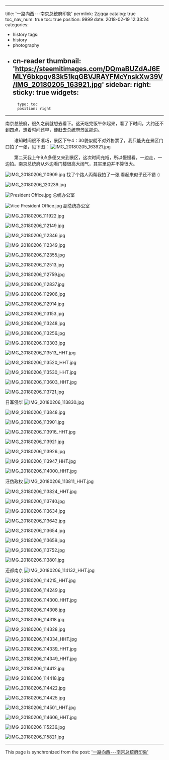 
---
title: '一路向西---南京总统府印象'
permlink: 2zjqqa
catalog: true
toc_nav_num: true
toc: true
position: 9999
date: 2018-02-19 12:33:24
categories:
- history
tags:
- history
- photography
- cn-reader
thumbnail: 'https://steemitimages.com/DQmaBUZdAJ6EMLY6bkpqv83k51kqGBVJRAYFMcYnskXw39V/IMG_20180205_163921.jpg'
sidebar:
    right:
        sticky: true
widgets:
    -
        type: toc
        position: right
---


南京总统府，很久之前就想去看下。这天吃完饭午休起来，看了下时间，大约还不到四点，想着时间还早，便赶去总统府景区那边。

　　谁知时间很不凑巧，景区下午4：30貌似就不对外售票了，我只能先在景区门口拍了一张，见下图：
![IMG_20180205_163921.jpg](https://steemitimages.com/DQmaBUZdAJ6EMLY6bkpqv83k51kqGBVJRAYFMcYnskXw39V/IMG_20180205_163921.jpg)

　　第二天我上午9点多便又来到景区，这次时间充裕，所以慢慢看，一边走，一边拍。南京总统府从外边看门楼很高大阔气，其实里边并不算很大。

![IMG_20180206_110909.jpg](https://steemitimages.com/DQmbPE6keNgnXq8fE9dnmrp6bJV2jDiUHANpQzrdZRXEEJn/IMG_20180206_110909.jpg)
找了个路人丙帮我拍了一张,看起来似乎还不错 :)

![IMG_20180206_120239.jpg](https://steemitimages.com/DQmStJMYF1zUYuHfUQ1AUqjVRS3RSFbuwa9Ua75TPS6LHXU/IMG_20180206_120239.jpg)


![President Office.jpg](https://steemitimages.com/DQmXtPudTmm9wSXLYNzoWKAXNo1nAKkzfMrco9mL58YWDjm/President%20Office.jpg)
总统办公室

![Vice President Office.jpg](https://steemitimages.com/DQmUMTEcdbpavAaYNNNznyVqus4BvXH47qzAKCvE6nrMrgo/Vice%20President%20Office.jpg)
副总统办公室

![IMG_20180206_111922.jpg](https://steemitimages.com/DQmTk31pGQBjmRt9C2BjQWqsHjLy3rx1SijBWtwED86zT3Q/IMG_20180206_111922.jpg)

![IMG_20180206_112149.jpg](https://steemitimages.com/DQmPguvyW7wEzzBLbSRLnAmnkghPKg5dzbRjVDsetruMSAr/IMG_20180206_112149.jpg)


![IMG_20180206_112346.jpg](https://steemitimages.com/DQmQM9LcR5U8xL7d2yUxu5NsNQkotFr9d81mGyjDGe24e9B/IMG_20180206_112346.jpg)

![IMG_20180206_112349.jpg](https://steemitimages.com/DQmUhx8DjfRb4MwAtMktefPNKHGoEkignaq1rMVubXoeUAh/IMG_20180206_112349.jpg)

![IMG_20180206_112355.jpg](https://steemitimages.com/DQmZh7w5i1PBuEEs5V11XewFqLZEt29XUg3okXYQ9zMzQsR/IMG_20180206_112355.jpg)

![IMG_20180206_112513.jpg](https://steemitimages.com/DQmSna3munpRsmaEvmC1QocjvD7yepGXtf4zto5r6KehCqx/IMG_20180206_112513.jpg)

![IMG_20180206_112759.jpg](https://steemitimages.com/DQmasdYutM5XFHEkV7Ykxc4q9SxVqnadHJ5nFDS53X87JTK/IMG_20180206_112759.jpg)


![IMG_20180206_112837.jpg](https://steemitimages.com/DQmRfymR8jAondNk69YHjdCaZsuAh72rzP2rFj4XvUjfXzt/IMG_20180206_112837.jpg)


![IMG_20180206_112906.jpg](https://steemitimages.com/DQmZATwJUeXnCMs9psxNMNV7c1eQrgRGKj734esen7TNhGk/IMG_20180206_112906.jpg)

![IMG_20180206_112914.jpg](https://steemitimages.com/DQmdSdpDrGU2GJyJ5n7pB1TfpkghLLSKm9heAk3tLQXDQpL/IMG_20180206_112914.jpg)

![IMG_20180206_113153.jpg](https://steemitimages.com/DQmSw9FL5DrBqrxULmUFUyS5FDChiYJrMSFBevFVvc8tpia/IMG_20180206_113153.jpg)

![IMG_20180206_113248.jpg](https://steemitimages.com/DQmPntuLhyPgxM3EcKmgtmJVQeJUgMSgDmErsJTRwDJoh4o/IMG_20180206_113248.jpg)

![IMG_20180206_113256.jpg](https://steemitimages.com/DQmYEX1cbroDS2fUcVpcSKAbGoc8EmCy6bpAkm9BMcm8MuE/IMG_20180206_113256.jpg)

![IMG_20180206_113303.jpg](https://steemitimages.com/DQmS73nWhKtNxjbQmFY6tcMRmT8qqXHq7HYQDZi5sBpQp6c/IMG_20180206_113303.jpg)

![IMG_20180206_113513_HHT.jpg](https://steemitimages.com/DQmfSuZ2SyBA1Rr9YqD6NGobipqaCvhdn6kQEM5GFednGf1/IMG_20180206_113513_HHT.jpg)

![IMG_20180206_113520_HHT.jpg](https://steemitimages.com/DQmcWdyD1rAFC1eaRbJXM9xojpLf1BUwq6xnrw8ckdkpxBJ/IMG_20180206_113520_HHT.jpg)

![IMG_20180206_113530_HHT.jpg](https://steemitimages.com/DQmdvYioScaKePhDaYauunVrcEDSQcf5kGJjxCMTvp31YQH/IMG_20180206_113530_HHT.jpg)

![IMG_20180206_113603_HHT.jpg](https://steemitimages.com/DQmaxv33tbaQZPy23iozKuXjgg6LohiRF94T1RfubZqxygX/IMG_20180206_113603_HHT.jpg)

![IMG_20180206_113721.jpg](https://steemitimages.com/DQmXP8V72NVyJnTLAd5WsWJ4C6oJnmgK9yzmUQy1opJLKye/IMG_20180206_113721.jpg)

日军侵华
![IMG_20180206_113830.jpg](https://steemitimages.com/DQmWR5eYDwJqQkiTXdB6sBzhNU8KrUPACBbcbuyAb2hzj9a/IMG_20180206_113830.jpg)

![IMG_20180206_113848.jpg](https://steemitimages.com/DQmXqMEWjrM9VYeogMbP9ayDsTotoAP82zAb43oCxwVmR4t/IMG_20180206_113848.jpg)

![IMG_20180206_113901.jpg](https://steemitimages.com/DQmb6SHqQYsi7LUBXp6jn6kyaBCnwgcyLjJVMv4ZF7g9grv/IMG_20180206_113901.jpg)

![IMG_20180206_113916_HHT.jpg](https://steemitimages.com/DQmSiGaiSvXQwkWZYBi9nDXAL3zP6eB9PKhbQEDYgK7kfTe/IMG_20180206_113916_HHT.jpg)

![IMG_20180206_113921.jpg](https://steemitimages.com/DQmTyHfhWVkm3MijJsQt2zNTL3wmDmYzinbFhUzdC1RhfuR/IMG_20180206_113921.jpg)

![IMG_20180206_113926.jpg](https://steemitimages.com/DQmRuJj1UAoqt7UyJGwbCDEcE7Jb8wjRMQpZoUu352HCpdg/IMG_20180206_113926.jpg)

![IMG_20180206_113947_HHT.jpg](https://steemitimages.com/DQmeDecnfSGSLPgcFumL5KGztcDtfFnLicpQaauEoYmyqeM/IMG_20180206_113947_HHT.jpg)

![IMG_20180206_114000_HHT.jpg](https://steemitimages.com/DQmRnkiDjp1vAWUomco5ArAkpgfwjMYuKEUQnypzSicXwMf/IMG_20180206_114000_HHT.jpg)

汪伪政权
![IMG_20180206_113811_HHT.jpg](https://steemitimages.com/DQme9WeF3Syhs7VHXJvLvtSc31yYn7RD9oHKmthegvpweHL/IMG_20180206_113811_HHT.jpg)

![IMG_20180206_113824_HHT.jpg](https://steemitimages.com/DQmb1itxpDZNN2YQXJrXrf2EnUurykjU7MVS3MusEexF67J/IMG_20180206_113824_HHT.jpg)

![IMG_20180206_113740.jpg](https://steemitimages.com/DQmfNjqdm4mLwRirLKdBeqP4aLM14oRWQQ2qGbPt4P1AQoz/IMG_20180206_113740.jpg)

![IMG_20180206_113634.jpg](https://steemitimages.com/DQmbJ3Hmp8qN3JdZaxvbVSF1NGFaqZUAiTbJndtWo3nch2M/IMG_20180206_113634.jpg)

![IMG_20180206_113642.jpg](https://steemitimages.com/DQmTxsaNB7nwJym2YEptp4JCaTdR8Jstn2QShFD354k2ZR8/IMG_20180206_113642.jpg)

![IMG_20180206_113654.jpg](https://steemitimages.com/DQmRUQBAUpQBgEDXn9enA4rUG3p5ja28Abx9v66JhqfEJo6/IMG_20180206_113654.jpg)

![IMG_20180206_113659.jpg](https://steemitimages.com/DQmYZPYXBpxeiB1Z6EHWU9DCjuvX2oJ2GmEQT3p7hGJqAGx/IMG_20180206_113659.jpg)

![IMG_20180206_113752.jpg](https://steemitimages.com/DQmdEs3eBnzmyHJDqnpJb6DePMh7rZ7ziz2UbDwvCj8MMKR/IMG_20180206_113752.jpg)

![IMG_20180206_113801.jpg](https://steemitimages.com/DQmNnrmwdr6RQKJdsSFmLRZGLwLN9a1w7DuZaVyBqbqbNMY/IMG_20180206_113801.jpg)


还都南京
![IMG_20180206_114132_HHT.jpg](https://steemitimages.com/DQmXHDcvf3wWnbFyqvgEbWENQRkqumdq1FPoRqEnRNqTUPY/IMG_20180206_114132_HHT.jpg)

![IMG_20180206_114215_HHT.jpg](https://steemitimages.com/DQmP9JWhXVzByubVp4z4kB2pkKvf96uunz6JxvqKnVdSnTz/IMG_20180206_114215_HHT.jpg)


![IMG_20180206_114249.jpg](https://steemitimages.com/DQmeo4tRfgJQ6FhK3pzzWN3qCzuYaz2LxwpNie8Z2LHjdHr/IMG_20180206_114249.jpg)

![IMG_20180206_114300_HHT.jpg](https://steemitimages.com/DQmeE2p6DUEWCFC5V5oUWUUi3JaszyDNDNN5ofGQCriF7vG/IMG_20180206_114300_HHT.jpg)

![IMG_20180206_114308.jpg](https://steemitimages.com/DQmPUjLzw1bdEiy6QR17HPuguZVP3dPxPf12bBkMY911XeP/IMG_20180206_114308.jpg)

![IMG_20180206_114318.jpg](https://steemitimages.com/DQmfRYVJoYPGCR2ksf1cDRJFwYysfNvzB4EsyfEesz8eNPD/IMG_20180206_114318.jpg)

![IMG_20180206_114328.jpg](https://steemitimages.com/DQmcPvYwmsNXwkFtjVcuC12GJ2wUW8nzPWpbkjHdSaS2q9a/IMG_20180206_114328.jpg)

![IMG_20180206_114334_HHT.jpg](https://steemitimages.com/DQmNppJZHpe44xd8z9ofx7jfX2mYXicJRZRUX1uphnpuS4A/IMG_20180206_114334_HHT.jpg)

![IMG_20180206_114339_HHT.jpg](https://steemitimages.com/DQmRNyP3xvMwqWDwq52F9Ywi5tHbBCZPvMrEeGq9kiGdi1q/IMG_20180206_114339_HHT.jpg)

![IMG_20180206_114349_HHT.jpg](https://steemitimages.com/DQmattfo8YeDmn7YdKFC1j2cqMURaxMsDPz891jRtvVoudb/IMG_20180206_114349_HHT.jpg)

![IMG_20180206_114412.jpg](https://steemitimages.com/DQmRH5XiRWeMiKzA1CX7dNHYR79vN7xFrPRFHU2et33v9NZ/IMG_20180206_114412.jpg)

![IMG_20180206_114418.jpg](https://steemitimages.com/DQmczp4UgYey81AG4He2GrUae61Fq64TzD7SzPe1jEeKpv2/IMG_20180206_114418.jpg)

![IMG_20180206_114422.jpg](https://steemitimages.com/DQmWcoWqYA1ps1WoCoKqhbjJJdV15Wy6HyhpmtZG3zQLgQQ/IMG_20180206_114422.jpg)

![IMG_20180206_114425.jpg](https://steemitimages.com/DQmaSSbz7GZyhPhAVEGzBwDietaTwkuZisaP41GqvJrLvFG/IMG_20180206_114425.jpg)

![IMG_20180206_114501_HHT.jpg](https://steemitimages.com/DQmZG1Tkbm7vQD6i5j6MjTVudjqX3BEo2hdEqBaTXeZ7q3X/IMG_20180206_114501_HHT.jpg)

![IMG_20180206_114606_HHT.jpg](https://steemitimages.com/DQmVmuCCdFDPMrZ879M879L19s1qdsMo6V5Q5spTNRY1WA5/IMG_20180206_114606_HHT.jpg)

![IMG_20180206_115236.jpg](https://steemitimages.com/DQmULLXgp4aXhzzuwc7X5iRz1Z5jysCvbi56v29i5PaRcWN/IMG_20180206_115236.jpg)

![IMG_20180206_115821.jpg](https://steemitimages.com/DQmafdyTEtZSGN3HVzXzTYJLnSMZfhfxRxTCxbqg5G4pxdA/IMG_20180206_115821.jpg)

- - -

This page is synchronized from the post: ['一路向西---南京总统府印象'](https://steemit.com/@rivalhw/2zjqqa)
